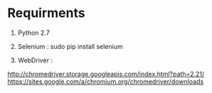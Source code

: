 # Requirments


1) Python 2.7

2) Selenium : sudo pip install selenium

3) WebDriver : 

http://chromedriver.storage.googleapis.com/index.html?path=2.21/
https://sites.google.com/a/chromium.org/chromedriver/downloads
